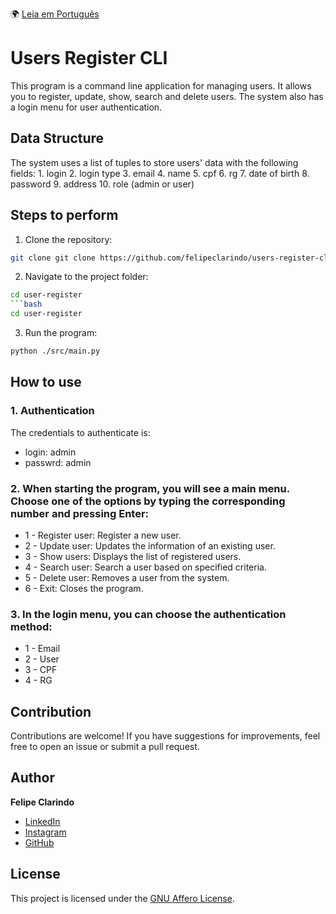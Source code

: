 🌍 [Leia em Português](README.pt-BR.md)

# Users Register CLI

This program is a command line application for managing users. It allows you to register, update, show, search and delete users. The system also has a login menu for user authentication.

## Data Structure

The system uses a list of tuples to store users' data with the following fields: 1. login 2. login type 3. email 4. name 5. cpf 6. rg 7. date of birth 8. password 9. address 10. role (admin or user)

## Steps to perform

1. Clone the repository:

```bash
git clone git clone https://github.com/felipeclarindo/users-register-cli.git
```

2. Navigate to the project folder:

````bash
cd user-register
```bash
cd user-register
````

3. Run the program:

```bash
python ./src/main.py
```

## How to use

### 1. Authentication

The credentials to authenticate is:

- login: admin
- passwrd: admin

### 2. When starting the program, you will see a main menu. Choose one of the options by typing the corresponding number and pressing Enter:

- 1 - Register user: Register a new user.
- 2 - Update user: Updates the information of an existing user.
- 3 - Show users: Displays the list of registered users.
- 4 - Search user: Search a user based on specified criteria.
- 5 - Delete user: Removes a user from the system.
- 6 - Exit: Closes the program.

### 3. In the login menu, you can choose the authentication method:

- 1 - Email
- 2 - User
- 3 - CPF
- 4 - RG

## Contribution

Contributions are welcome! If you have suggestions for improvements, feel free to open an issue or submit a pull request.

## Author

**Felipe Clarindo**

- [LinkedIn](https://www.linkedin.com/in/felipeclarindo)
- [Instagram](https://www.instagram.com/lipethecoder)
- [GitHub](https://github.com/felipeclarindo)

## License

This project is licensed under the [GNU Affero License](https://www.gnu.org/licenses/agpl-3.0.html).
